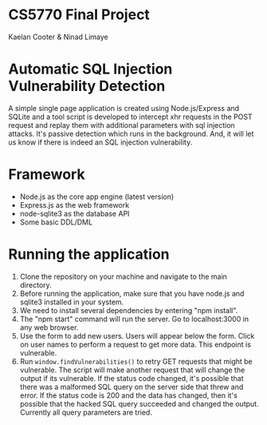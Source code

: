 # CS5770 Final Project
Kaelan Cooter & Ninad Limaye

# Automatic SQL Injection Vulnerability Detection

A simple single page application is created using Node.js/Express and SQLite and a tool script is developed to intercept xhr requests in the POST request and replay them with additional parameters with sql injection attacks. It's passive detection which runs in the background. And, it will let us know if there is indeed an SQL injection vulnerability.

# Framework

 * Node.js as the core app engine (latest version)
 * Express.js as the web framework
 * node-sqlite3 as the database API
 * Some basic DDL/DML

# Running the application

 1. Clone the repository on your machine and navigate to the main directory.
 2. Before running the application, make sure that you have node.js and sqlite3 installed in your system.
 3. We need to install several dependencies by entering "npm install".
 4. The "npm start" command will run the server. Go to localhost:3000 in any web browser.
 5. Use the form to add new users. Users will appear below the form. Click on user names to perform a request to get more data. This endpoint is vulnerable.
 6. Run `window.findVulnerabilities()` to retry GET requests that might be vulnerable. The script will make another request that will change the output if its vulnerable. If the status code changed, it's possible that there was a malformed SQL query on the server side that threw and error. If the status code is 200 and the data has changed, then it's possible that the hacked SQL query succeeded and changed the output. Currently all query parameters are tried.
